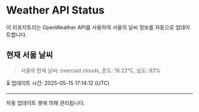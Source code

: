 
# Weather API Status

이 리포지토리는 OpenWeather API를 사용하여 서울의 날씨 정보를 자동으로 업데이트합니다.

## 현재 서울 날씨
> 서울의 현재 날씨: overcast clouds, 온도: 16.22°C, 습도: 93%

⏳ 업데이트 시간: 2025-05-15 17:14:12 (UTC)

---
자동 업데이트 봇에 의해 관리됩니다.

